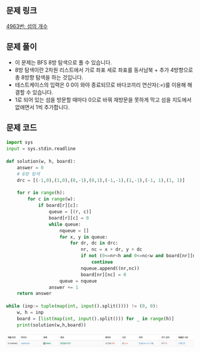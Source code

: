 ## 문제 링크

[4963번: 섬의 개수](https://www.acmicpc.net/problem/4963)

## 문제 풀이

- 이 문제는 BFS 8방 탐색으로 풀 수 있습니다.
- 8방 탐색이란 2차원 리스트에서 가로 좌표 세로 좌표를 동서남북 + 추가 4방향으로 총 8방향 탐색을 하는 것입니다.
- 테스트케이스의 입력은 0 0이 와야 종료되므로 바다코끼리 연산자(:=)를 이용해 해결할 수 있습니다.
- 1로 되어 있는 섬을 방문할 때마다 0으로 바꿔 재방문을 못하게 막고 섬을 지도에서 없애면서 1씩 추가합니다.

## 문제 코드

```python
import sys
input = sys.stdin.readline

def solution(w, h, board):
    answer = 0
    # 8방 탐색
    drc = [(-1,0),(1,0),(0,-1),(0,1),(-1,-1),(1,-1),(-1, 1),(1, 1)]

    for r in range(h):
        for c in range(w):
            if board[r][c]:
                queue = [(r, c)]
                board[r][c] = 0
                while queue:
                    nqueue = []
                    for x, y in queue:
                        for dr, dc in drc:
                            nr, nc = x + dr, y + dc
                            if not (0<=nr<h and 0<=nc<w and board[nr][nc]):
                                continue
                            nqueue.append((nr,nc))
                            board[nr][nc] = 0
                    queue = nqueue
                answer += 1
    return answer

while (inp:= tuple(map(int, input().split()))) != (0, 0):
    w, h = inp
    board = [list(map(int, input().split())) for _ in range(h)]
    print(solution(w,h,board))
```

![풀이 사진](2023-05-29-19-30-28.png)

